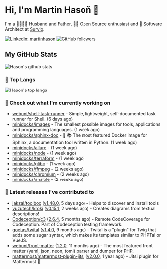 # Hi, I'm Martin Hasoň 👋

I'm a 👨‍👩‍👧‍👦 Husband and Father, 🧑‍💻 Open Source enthusiast and 📐 Software Architect at [Survio](https://www.survio.com).

[![Linkedin: martinhason](https://img.shields.io/badge/-Martin%20Hasoň-blue?style=flat-square&logo=Linkedin&logoColor=white&link=https://www.linkedin.com/in/martinhason/)](https://www.linkedin.com/in/martinhason/)
![GitHub followers](https://img.shields.io/github/followers/hason?label=Follow&style=social)


## My GitHub Stats
![Hason's github stats](https://github-readme-stats.vercel.app/api?username=hason&show_icons=true&include_all_commits=true&theme=dracula&hide_border=true&hide_title=true)

### 💾 Top Langs
![Hason's top langs](https://github-readme-stats.vercel.app/api/top-langs/?username=hason&layout=compact&theme=dracula&hide_border=true&hide_title=true)

### 👷 Check out what I'm currently working on

- [webuni/shell-task-runner](https://github.com/webuni/shell-task-runner) - Simple, lightweight, self-documented task runner for Shell. (6 days ago)
- [minidocks/images](https://github.com/minidocks/images) - The smallest possible images for tools, applications and programming languages. (1 week ago)
- [minidocks/sphinx-doc](https://github.com/minidocks/sphinx-doc) - 🐋 📚 The most featured Docker image for Sphinx, a documentation tool written in Python.  (1 week ago)
- [minidocks/allure](https://github.com/minidocks/allure) -  (1 week ago)
- [minidocks/node](https://github.com/minidocks/node) -  (1 week ago)
- [minidocks/terraform](https://github.com/minidocks/terraform) -  (1 week ago)
- [minidocks/glibc](https://github.com/minidocks/glibc) -  (1 week ago)
- [minidocks/ffmpeg](https://github.com/minidocks/ffmpeg) -  (2 weeks ago)
- [minidocks/chromium](https://github.com/minidocks/chromium) -  (2 weeks ago)
- [minidocks/ansible](https://github.com/minidocks/ansible) -  (2 weeks ago)

### 🔭 Latest releases I've contributed to

- [jakzal/toolbox](https://github.com/jakzal/toolbox) ([v1.48.0](https://github.com/jakzal/toolbox/releases/tag/v1.48.0), 5 days ago) - Helps to discover and install tools
- [yuzutech/kroki](https://github.com/yuzutech/kroki) ([v0.15.1](https://github.com/yuzutech/kroki/releases/tag/v0.15.1), 2 weeks ago) - Creates diagrams from textual descriptions!
- [Codeception/c3](https://github.com/Codeception/c3) ([2.6.4](https://github.com/Codeception/c3/releases/tag/2.6.4), 5 months ago) - Remote CodeCoverage for Codeception. Part of Codeception testing framework.
- [goetas/twital](https://github.com/goetas/twital) ([v1.4.0](https://github.com/goetas/twital/releases/tag/v1.4.0), 9 months ago) - Twital is a &#34;plugin&#34; for Twig that adds some sugar syntax, which makes its templates similar to PHPTal or VueJS.
- [webuni/front-matter](https://github.com/webuni/front-matter) ([1.2.0](https://github.com/webuni/front-matter/releases/tag/1.2.0), 11 months ago) - The most featured front matter (yaml, json, neon, toml) parser and dumper for PHP.
- [mattermost/mattermost-plugin-jitsi](https://github.com/mattermost/mattermost-plugin-jitsi) ([v2.0.0](https://github.com/mattermost/mattermost-plugin-jitsi/releases/tag/v2.0.0), 1 year ago) - Jitsi plugin for Mattermost :electric_plug:
